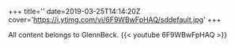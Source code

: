 +++
title=''
date=2019-03-25T14:14:20Z
cover='https://i.ytimg.com/vi/6F9WBwFpHAQ/sddefault.jpg'
+++

All content belongs to GlennBeck.
{{< youtube 6F9WBwFpHAQ >}}
